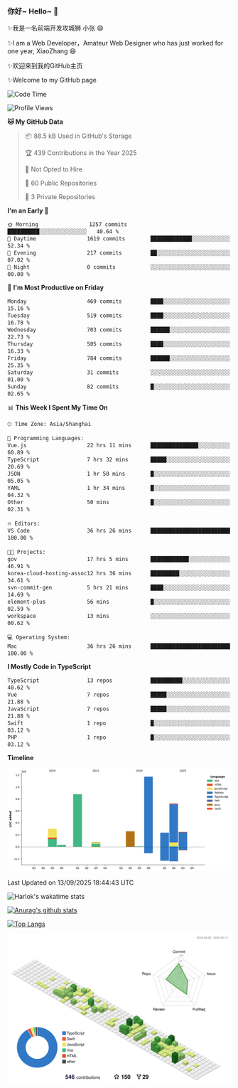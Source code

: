 ### 你好~ Hello~ 👋

✨我是一名前端开发攻城狮 小张 😄

✨I am a Web Developer，Amateur Web Designer who has just worked for one year, XiaoZhang 😄

✨欢迎来到我的GitHub主页

✨Welcome to my GitHub page
<!--
**7148505/7148505** is a ✨ _special_ ✨ repository because its `README.md` (this file) appears on your GitHub profile.

Here are some ideas to get you started:

- 🔭 I’m currently working on ...
- 🌱 I’m currently learning ...
- 👯 I’m looking to collaborate on ...
- 🤔 I’m looking for help with ...
- 💬 Ask me about ...
- 📫 How to reach me: ...
- 😄 Pronouns: ...
- ⚡ Fun fact: ...
-->

<!--START_SECTION:waka-->
![Code Time](http://img.shields.io/badge/Code%20Time-2%2C996%20hrs%2012%20mins-blue)

![Profile Views](http://img.shields.io/badge/Profile%20Views-10-blue)

**🐱 My GitHub Data** 

> 📦 88.5 kB Used in GitHub's Storage 
 > 
> 🏆 439 Contributions in the Year 2025
 > 
> 🚫 Not Opted to Hire
 > 
> 📜 60 Public Repositories 
 > 
> 🔑 3 Private Repositories 
 > 
**I'm an Early 🐤** 

```text
🌞 Morning                1257 commits        ██████████░░░░░░░░░░░░░░░   40.64 % 
🌆 Daytime                1619 commits        █████████████░░░░░░░░░░░░   52.34 % 
🌃 Evening                217 commits         ██░░░░░░░░░░░░░░░░░░░░░░░   07.02 % 
🌙 Night                  0 commits           ░░░░░░░░░░░░░░░░░░░░░░░░░   00.00 % 
```
📅 **I'm Most Productive on Friday** 

```text
Monday                   469 commits         ████░░░░░░░░░░░░░░░░░░░░░   15.16 % 
Tuesday                  519 commits         ████░░░░░░░░░░░░░░░░░░░░░   16.78 % 
Wednesday                703 commits         ██████░░░░░░░░░░░░░░░░░░░   22.73 % 
Thursday                 505 commits         ████░░░░░░░░░░░░░░░░░░░░░   16.33 % 
Friday                   784 commits         ██████░░░░░░░░░░░░░░░░░░░   25.35 % 
Saturday                 31 commits          ░░░░░░░░░░░░░░░░░░░░░░░░░   01.00 % 
Sunday                   82 commits          █░░░░░░░░░░░░░░░░░░░░░░░░   02.65 % 
```


📊 **This Week I Spent My Time On** 

```text
🕑︎ Time Zone: Asia/Shanghai

💬 Programming Languages: 
Vue.js                   22 hrs 11 mins      ███████████████░░░░░░░░░░   60.89 % 
TypeScript               7 hrs 32 mins       █████░░░░░░░░░░░░░░░░░░░░   20.69 % 
JSON                     1 hr 50 mins        █░░░░░░░░░░░░░░░░░░░░░░░░   05.05 % 
YAML                     1 hr 34 mins        █░░░░░░░░░░░░░░░░░░░░░░░░   04.32 % 
Other                    50 mins             █░░░░░░░░░░░░░░░░░░░░░░░░   02.31 % 

🔥 Editors: 
VS Code                  36 hrs 26 mins      █████████████████████████   100.00 % 

🐱‍💻 Projects: 
gov                      17 hrs 5 mins       ████████████░░░░░░░░░░░░░   46.91 % 
korea-cloud-hosting-assoc12 hrs 36 mins      █████████░░░░░░░░░░░░░░░░   34.61 % 
svn-commit-gen           5 hrs 21 mins       ████░░░░░░░░░░░░░░░░░░░░░   14.69 % 
element-plus             56 mins             █░░░░░░░░░░░░░░░░░░░░░░░░   02.59 % 
workspace                13 mins             ░░░░░░░░░░░░░░░░░░░░░░░░░   00.62 % 

💻 Operating System: 
Mac                      36 hrs 26 mins      █████████████████████████   100.00 % 
```

**I Mostly Code in TypeScript** 

```text
TypeScript               13 repos            ██████████░░░░░░░░░░░░░░░   40.62 % 
Vue                      7 repos             █████░░░░░░░░░░░░░░░░░░░░   21.88 % 
JavaScript               7 repos             █████░░░░░░░░░░░░░░░░░░░░   21.88 % 
Swift                    1 repo              █░░░░░░░░░░░░░░░░░░░░░░░░   03.12 % 
PHP                      1 repo              █░░░░░░░░░░░░░░░░░░░░░░░░   03.12 % 
```



**Timeline**

![Lines of Code chart](https://raw.githubusercontent.com/littleCareless/littleCareless/master/assets/bar_graph.png)


 Last Updated on 13/09/2025 18:44:43 UTC
<!--END_SECTION:waka-->
![Harlok's wakatime stats](https://github-readme-stats.vercel.app/api/wakatime?username=littleCareless)

[![Anurag's github stats](https://github-readme-stats.vercel.app/api?username=littleCareless)](https://github.com/anuraghazra/github-readme-stats)

[![Top Langs](https://github-readme-stats.vercel.app/api/top-langs/?username=littleCareless&layout=compact)](https://github.com/anuraghazra/github-readme-stats)

![](./profile-3d-contrib/profile-green-animate.svg)

